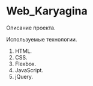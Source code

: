 # Web_Karyagina

Описание проекта.


Используемые технологии.
1. HTML.
2. CSS.
3. Flexbox.
4. JavaScript.
5. jQuery.
